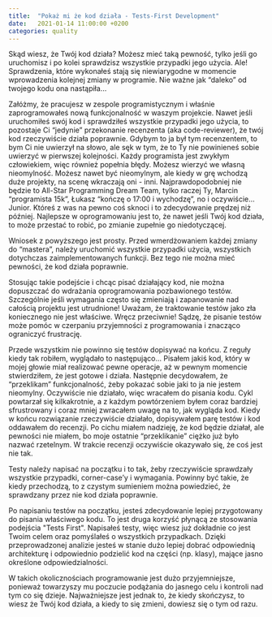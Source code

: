 ```yaml
---
title:  "Pokaż mi że kod działa - Tests-First Development"
date:   2021-01-14 11:00:00 +0200
categories: quality
---
```


Skąd wiesz, że Twój kod działa? Możesz mieć taką pewność, tylko jeśli go uruchomisz i po kolei sprawdzisz wszystkie przypadki jego użycia. Ale! Sprawdzenia, które wykonałeś stają się niewiarygodne w momencie wprowadzenia kolejnej zmiany w programie. Nie ważne jak “daleko” od twojego kodu ona nastąpiła... 

Załóżmy, że pracujesz w zespole programistycznym i właśnie zaprogramowałeś nową funkcjonalność w waszym projekcie. Nawet jeśli uruchomiłeś swój kod i sprawdziłeś wszystkie przypadki jego użycia, to pozostaje Ci “jedynie” przekonanie recenzenta (aka code-reviewer), że twój kod rzeczywiście działa poprawnie. Gdybym to ja był tym recenzentem, to bym Ci nie uwierzył na słowo, ale sęk w tym, że to Ty nie powinieneś sobie uwierzyć w pierwszej kolejności. Każdy programista jest zwykłym człowiekiem, więc również popełnia błędy. Możesz wierzyć we własną nieomylność. Możesz nawet być nieomylnym, ale kiedy w grę wchodzą duże projekty, na scenę wkraczają oni - inni. Najprawdopodobniej nie będzie to All-Star Programming Dream Team, tylko raczej Ty, Marcin “programista 15k”, Łukasz “kończę o 17:00 i wychodzę”, no i oczywiście… Junior. Któreś z was na pewno coś sknoci i to zdecydowanie prędzej niż później. Najlepsze w oprogramowaniu jest to, że nawet jeśli Twój kod działa, to może przestać to robić, po zmianie zupełnie go niedotyczącej.

Wniosek z powyższego jest prosty. Przed wmerdżowaniem każdej zmiany do “mastera”, należy uruchomić wszystkie przypadki użycia, wszystkich dotychczas zaimplementowanych funkcji. Bez tego nie można mieć pewności, że kod działa poprawnie.

Stosując takie podejście i chcąc pisać działający kod, nie można dopuszczać do wdrażania oprogramowania pozbawionego testów. Szczególnie jeśli wymagania często się zmieniają i zapanowanie nad całością projektu jest utrudnione! Uważam, że traktowanie testów jako zła koniecznego nie jest właściwe. Wręcz przeciwnie! Sądzę, że pisanie testów może pomóc w czerpaniu przyjemności z programowania i znacząco ograniczyć frustrację.

Przede wszystkim nie powinno się testów dopisywać na końcu. Z reguły kiedy tak robiłem, wyglądało to następująco... Pisałem jakiś kod, który w mojej głowie miał realizować pewne operacje, aż w pewnym momencie stwierdziłem, że jest gotowe i działa. Następnie decydowałem, że “przeklikam” funkcjonalność, żeby pokazać sobie jaki to ja nie jestem nieomylny. Oczywiście nie działało, więc wracałem do pisania kodu. Cykl powtarzał się kilkakrotnie, a z każdym powtórzeniem byłem coraz bardziej sfrustrowany i coraz mniej zwracałem uwagę na to, jak wygląda kod. Kiedy w końcu rozwiązanie rzeczywiście działało, dopisywałem parę testów i kod oddawałem do recenzji. Po cichu miałem nadzieję, że kod będzie działał, ale pewności nie miałem, bo moje ostatnie “przeklikanie” ciężko już było nazwać rzetelnym. W trakcie recenzji oczywiście okazywało się, że coś jest nie tak.

Testy należy napisać na początku i to tak, żeby rzeczywiście sprawdzały wszystkie przypadki, corner-case’y i wymagania. Powinny być takie, że kiedy przechodzą, to z czystym sumieniem można powiedzieć, że sprawdzany przez nie kod działa poprawnie. 

Po napisaniu testów na początku, jesteś zdecydowanie lepiej przygotowany do pisania właściwego kodu. To jest druga korzyść płynącą ze stosowania podejścia "Tests First". Napisałeś testy, więc wiesz już dokładnie co jest Twoim celem oraz pomyślałeś o wszystkich przypadkach. Dzięki przeprowadzonej analizie jesteś w stanie dużo lepiej dobrać odpowiednią architekturę i odpowiednio podzielić kod na części (np. klasy), mające jasno określone odpowiedzialności.

W takich okolicznościach programowanie jest dużo przyjemniejsze, ponieważ towarzyszy mu poczucie podążania do jasnego celu i kontroli nad tym co się dzieje. Najważniejsze jest jednak to, że kiedy skończysz, to wiesz że Twój kod działa, a kiedy to się zmieni, dowiesz się o tym od razu.
